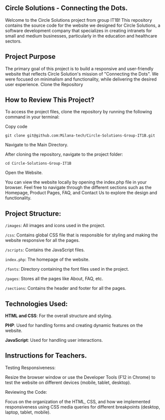 ## Circle Solutions - Connecting the Dots.

Welcome to the Circle Solutions project from group IT1B! This repository contains the source code for the website we designed for Circle Solutions, a software development company that specializes in creating intranets for small and medium businesses, particularly in the education and healthcare sectors.

## **Project Purpose**

The primary goal of this project is to build a responsive and user-friendly website that reflects Circle Solution's mission of "Connecting the Dots". We were focused on minimalism and functionality, while delivering the desired user experience.
Clone the Repository

## **How to Review This Project?**

To access the project files, clone the repository by running the following command in your terminal:

Copy code

```git clone git@github.com:Milana-tech/Circle-Solutions-Group-IT1B.git```

Navigate to the Main Directory.

After cloning the repository, navigate to the project folder:

```cd Circle-Solutions-Group-IT1B```

Open the Website.

You can view the website locally by opening the index.php file in your browser. Feel free to navigate through the different sections such as the Homepage, Product Pages, FAQ, and Contact Us to explore the design and functionality.

## **Project Structure:**

```/images```: All images and icons used in the project.

```/css```: Contains global CSS file that is responsible for styling and making the website responsive for all the pages.

```/scripts```: Contains the JavaScript files.

```index.php```: The homepage of the website.

```/fonts```: Directory containing the font files used in the project.

```/pages```: Stores all the pages like About, FAQ, etc.

```/sections```: Contains the header and footer for all the pages.

## **Technologies Used:**

**HTML and CSS**: For the overall structure and styling.

**PHP**: Used for handling forms and creating dynamic features on the website.

**JavaScript**: Used for handling user interactions.

## **Instructions for Teachers.**

Testing Responsiveness:

Resize the browser window or use the Developer Tools (F12 in Chrome) to test the website on different devices (mobile, tablet, desktop).

Reviewing the Code:

Focus on the organization of the HTML, CSS, and how we implemented responsiveness using CSS media queries for different breakpoints (desktop, laptop, tablet, mobile).

